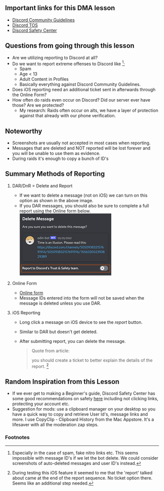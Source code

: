 ## **Important links for this DMA lesson**

- [Discord Community Guidelines](https://discord.com/guidelines)
- [Discord TOS](https://discord.com/terms)
- [Discord Safety Center](https://discord.com/safety)

## **Questions from going through this lesson**

- Are we utilizing reporting to Discord at all?
- Do we want to report extreme offenses to Discord like [^1];
	- Spam
	- Age < 13
	- Adult Content in Profiles
	- Basically everything against Discord Community Guidelines.
- Does iOS reporting need an additional ticket sent in afterwards through the Online Form?
- How often do raids even occur on Discord? Did our server ever have those? Are we protected?
	- My research: Raids often occur on alts, we have a layer of protection against that already with our phone verification.

## **Noteworthy**

- Screenshots are usually not accepted in most cases when reporting.
- Messages that are deleted and NOT reported will be lost forever and you will be unable to use them as evidence.
- During raids it's enough to copy a bunch of ID's

## **Summary Methods of Reporting**

1. DAR/DnR = Delete and Report
	- If we want to delete a message (not on iOS) we can turn on this option as shown in the above image.
	- If you DAR messages, you should also be sure to complete a full report using the Online form below.
    ![DAR screenshot](./images/Screenshot%202022-05-29%20at%2021.17.37.png)

2. Online Form
	- [Online form](https://dis.gd/request)
	- Message IDs entered into the form will not be saved when the message is deleted unless you use DAR.
3. iOS Reporting
	- Long click a message on iOS device to see the *report* button. 
	- Similar to DAR but doesn't get deleted. 
	- After submitting report, you can delete the message.

	    >Quote from article: 
	    >
	    >you should create a ticket to better explain the details of the report. [^2]


## **Random Inspiration from this Lesson**

- If we ever get to making a Beginner's guide, Discord Safety Center has some good recommendations on safety [here](https://discord.com/safety/360043857751-Four-steps-to-a-super-safe-account) including not clicking links, protecting your account etc. 
- Suggestion for mods: use a clipboard manager on your desktop so you have a quick way to copy and retrieve User Id's, message links and more. I use CopyClip - Clipboard History from the Mac Appstore. It's a lifesaver with all the moderation zap steps.



### **Footnotes**

[^1]: Especially in the case of spam, fake nitro links etc. This seems impossible with message ID's if we let the bot delete. We could consider screenshots of auto-deleted messages and user ID's instead. 

[^2]: During testing this iOS feature it seemed to me that the 'report' talked about came at the end of the report sequence. No ticket option there. Seems like an additional step needed.